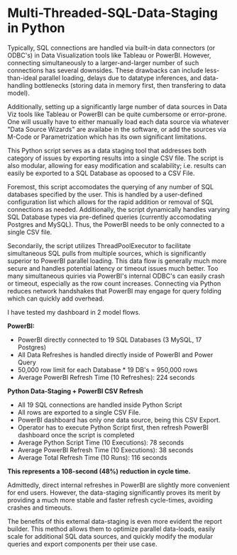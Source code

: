 # Multi-Threaded-SQL-Data-Staging in Python

Typically, SQL connections are handled via built-in data connectors (or ODBC's) in Data Visualization tools like Tableau or PowerBI. 
However, connecting simultaneously to a larger-and-larger number of such connections has several downsides. 
These drawbacks can include less-than-ideal parallel loading, delays due to datatype inferences, and data-handling bottlenecks (storing data in memory first, then transfering to data model).

Additionally, setting up a significantly large number of data sources in Data Viz tools like Tableau or PowerBI can be quite cumbersome or error-prone. 
One will usually have to either manually load each data source via whatever "Data Source Wizards" are availabe in the software, or add the sources via M-Code or Parametrization which has its own significant limitations.

This Python script serves as a data staging tool that addresses both category of issues by exporting results into a single CSV file. 
The script is also modular, allowing for easy modification and scalability; i.e. results can easily be exported to a SQL Database as opoosed to a CSV File.

Foremost, this script accomodates the querying of any number of SQL databases specified by the user. 
This is handled by a user-defined configuration list which allows for the rapid addition or removal of SQL connections as needed. 
Additionally, the script dynamically handles varying SQL Database types via pre-defined queries (currently accomodating Postgres and MySQL). 
Thus, the PowerBI needs to be only connected to a single CSV file.

Secondarily, the script utilizes ThreadPoolExecutor to facilitate simultaneous SQL pulls from multiple sources, which is significantly superior to PowerBI parallel loading. 
This data flow is generally much more secure and handles potential latency or timeout issues much better. 
Too many simultaneous quiries via PowerBI's internal ODBC's can easily crash or timeout, especially as the row count increases. 
Connecting via Python reduces network handshakes that PowerBI may engage for query folding which can quickly add overhead.

I have tested my dashboard in 2 model flows.

**PowerBI:**
* PowerBI directly connected to 19 SQL Databases (3 MySQL, 17 Postgres)
* All Data Refreshes is handled directly inside of PowerBI and Power Query
* 50,000 row limit for each Database * 19 DB's = 950,000 rows
* Average PowerBI Refresh Time (10 Refreshes): 224 seconds

**Python Data-Staging + PowerBI CSV Refresh**
* All 19 SQL connections are handled inside Python Script
* All rows are exported to a single CSV File.
* PowerBI dashboard has only one data source, being this CSV Export.
* Operator has to execute Python Script first, then refresh PowerBI dashboard once the script is completed
* Average Python Script Time (10 Executions): 78 seconds
* Average PowerBI Refresh Time (10 Executions): 38 seconds
* Average Total Refresh Time (10 Runs): 116 seconds
  
**This represents a 108-second (48%) reduction in cycle time.**

Admittedly, direct internal refreshes in PowerBI are slightly more convenient for end users.
However, the data-staging significantly proves its merit by providing a much more stable and faster refresh cycle-times, avoiding crashes and timeouts.

The benefits of this external data-staging is even more evident the report builder.
This method allows them to optimize parallel data-loads, easily scale for additional SQL data sources, and quickly modify the modular queries and export components per their use case.
